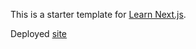 This is a starter template for [Learn Next.js](https://nextjs.org/learn).

Deployed <a target='_blank' href='https://next-js-blog-krasnovihor.vercel.app/'>site</a>
